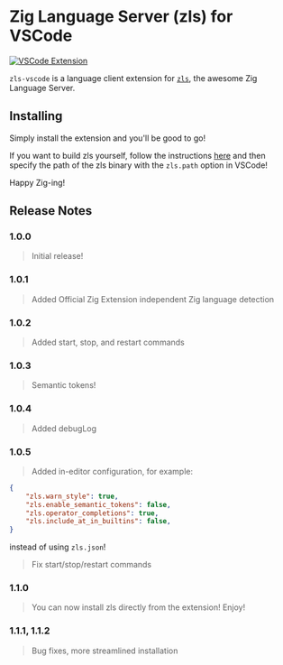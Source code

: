 # Zig Language Server (zls) for VSCode

[![VSCode Extension](https://img.shields.io/badge/vscode-extension-brightgreen)](https://marketplace.visualstudio.com/items?itemName=AugusteRame.zls-vscode)

`zls-vscode` is a language client extension for [`zls`](https://github.com/zigtools/zls), the awesome Zig Language Server.

## Installing

Simply install the extension and you'll be good to go!

If you want to build zls yourself, follow the instructions [here](https://github.com/zigtools/zls#from-source) and then specify the path of the zls binary with the `zls.path` option in VSCode!

Happy Zig-ing!

## Release Notes

### 1.0.0

> Initial release!

### 1.0.1

> Added Official Zig Extension independent Zig language detection

### 1.0.2

> Added start, stop, and restart commands

### 1.0.3

> Semantic tokens!

### 1.0.4

> Added debugLog

### 1.0.5

> Added in-editor configuration, for example:
```json
{
    "zls.warn_style": true,
    "zls.enable_semantic_tokens": false,
    "zls.operator_completions": true,
    "zls.include_at_in_builtins": false,
}
```
instead of using `zls.json`!
> Fix start/stop/restart commands

### 1.1.0

> You can now install zls directly from the extension! Enjoy!

### 1.1.1, 1.1.2

> Bug fixes, more streamlined installation
